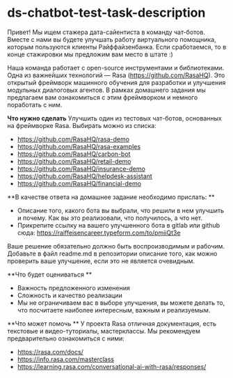 # ds-chatbot-test-task-description

Привет!
Мы ищем стажера дата-сайентиста в команду чат-ботов. Вместе с нами вы будете улучшать работу виртуального помощника, которым пользуются клиенты Райффайзенбанка. Если сработаемся, то в конце стажировки мы предложим вам место в штате :)

Наша команда работает с open-source инструментами и библиотеками. Одна из важнейших технологий — Rasa (https://github.com/RasaHQ). Это открытый фреймворк машинного обучения для разработки и улучшения модульных диалоговых агентов. В рамках домашнего задания мы предлагаем вам ознакомиться с этим фреймворком и немного поработать с ним.


**Что нужно сделать**
Улучшить один из тестовых чат-ботов, основанных на фреймворке Rasa. Выбирать можно из списка:
- https://github.com/RasaHQ/rasa-demo
- https://github.com/RasaHQ/rasa-examples
- https://github.com/RasaHQ/carbon-bot
- https://github.com/RasaHQ/retail-demo
- https://github.com/RasaHQ/insurance-demo
- https://github.com/RasaHQ/helpdesk-assistant
- https://github.com/RasaHQ/financial-demo

**В качестве ответа на домашнее задание необходимо прислать:
**
- Описание того, какого бота вы выбрали, что решили в нем улучшить и почему. Как вы это реализовали, что получилось, а что нет.
- Прикрепите ссылку на вашего улучшенного бота в gitlab или github сюда: https://raiffeisencareer.typeform.com/to/pmiiQt3e

Ваше решение обязательно должно быть воспроизводимым и рабочим. Добавьте в файл readme.md в репозитории описание того, как можно проверить ваше улучшение, если это не является очевидным.

**Что будет оцениваться
**
- Важность предложенного изменения
- Сложность и качество реализации
- Мы не ограничиваем вас в выборе улучшения, вы можете делать то, что посчитаете наиболее интересным, важным и реализуемым.

**Что может помочь
**
У проекта Rasa отличная документация, есть текстовые и видео-туториалы, мастерклассы. Мы рекомендуем предварительно ознакомиться с ними:
- https://rasa.com/docs/
- https://info.rasa.com/masterclass
- https://learning.rasa.com/conversational-ai-with-rasa/responses/
